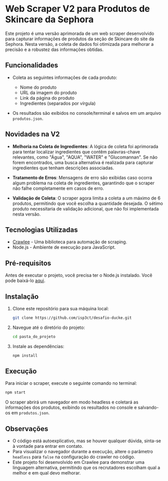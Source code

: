 # Web Scraper V2 para Produtos de Skincare da Sephora

Este projeto é uma versão aprimorada de um web scraper desenvolvido para capturar informações de produtos da seção de Skincare do site da Sephora. Nesta versão, a coleta de dados foi otimizada para melhorar a precisão e a robustez das informações obtidas.

## Funcionalidades

- Coleta as seguintes informações de cada produto:
  - Nome do produto
  - URL da imagem do produto
  - Link da página do produto
  - Ingredientes (separados por vírgula)

- Os resultados são exibidos no console/terminal e salvos em um arquivo `produtos.json`.

## Novidades na V2

- **Melhoria na Coleta de Ingredientes**: A lógica de coleta foi aprimorada para tentar localizar ingredientes que contêm palavras-chave relevantes, como "Água", "AQUA", "WATER" e "Glucomannan". Se não forem encontrados, uma busca alternativa é realizada para capturar ingredientes que tenham descrições associadas.

- **Tratamento de Erros**: Mensagens de erro são exibidas caso ocorra algum problema na coleta de ingredientes, garantindo que o scraper não falhe completamente em casos de erro.

- **Validação de Coleta**: O scraper agora limita a coleta a um máximo de 6 produtos, permitindo que você escolha a quantidade desejada. O sétimo produto necessitaria de validação adicional, que não foi implementada nesta versão.

## Tecnologias Utilizadas

- [Crawlee](https://crawlee.dev/) - Uma biblioteca para automação de scraping.
- Node.js - Ambiente de execução para JavaScript.

## Pré-requisitos

Antes de executar o projeto, você precisa ter o Node.js instalado. Você pode baixá-lo [aqui](https://nodejs.org/).

## Instalação

1. Clone este repositório para sua máquina local:
   ```bash
   git clone https://github.com/isp3ct/desafio-ducke.git
   ```

2. Navegue até o diretório do projeto:
   ```bash
   cd pasta_do_projeto
   ```

3. Instale as dependências:
   ```bash
   npm install
   ```

## Execução

Para iniciar o scraper, execute o seguinte comando no terminal:
```bash
npm start
```

O scraper abrirá um navegador em modo headless e coletará as informações dos produtos, exibindo os resultados no console e salvando-os em `produtos.json`.

## Observações

- O código está autoexplicativo, mas se houver qualquer dúvida, sinta-se à vontade para entrar em contato.
- Para visualizar o navegador durante a execução, altere o parâmetro `headless` para `false` na configuração do crawler no código.
- Este projeto foi desenvolvido em Crawlee para demonstrar uma linguagem alternativa, permitindo que os recrutadores escolham qual a melhor e em qual devo melhorar.
